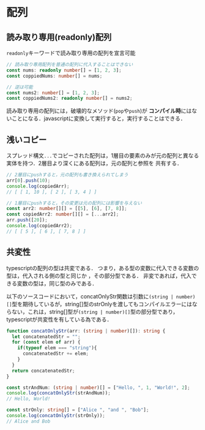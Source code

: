# 配列

## 読み取り専用(readonly)配列

`readonly`キーワードで読み取り専用の配列を宣言可能

```typescript
// 読み取り専用配列を普通の配列に代入することはできない
const nums: readonly number[] = [1, 2, 3];
const coppiedNums: number[] = nums;

// 逆は可能
const nums2: number[] = [1, 2, 3];
const coppiedNums2: readonly number[] = nums2;
```

読み取り専用の配列には，破壊的なメソッド(`pop`や`push`)が
**コンパイル時**にはないことになる．javascriptに変換して実行すると，実行することはできる．

## 浅いコピー

スプレッド構文`...`でコピーされた配列は，1層目の要素のみが元の配列と異なる実体を持つ．2層目より深くにある配列は，元の配列と参照を
共有する．

```typescript
// 2層目にpushすると，元の配列も書き換えられてしまう
arr[0].push(10);
console.log(copiedArr);
// [ [ 1, 10 ], [ 2 ], [ 3, 4 ] ]

// 1層目にpushすると，その変更は元の配列には影響を与えない
const arr2: number[][] = [[5], [6], [7, 8]];
const copiedArr2: number[][] = [...arr2];
arr.push([20]);
console.log(copiedArr2);
// [ [ 5 ], [ 6 ], [ 7, 8 ] ]
```

## 共変性

typescriptの配列の型は共変である．
つまり，ある型の変数に代入できる変数の型は，代入される側の型と同じか
，その部分型である．
非変であれば，代入できる変数の型は，同じ型のみである．

以下のソースコードにおいて，concatOnlyStr関数は引数に`(string | number)[]`型を期待しているが，string[]型のstrOnlyを渡してもコンパイルエラーにはならない，これは，string[]型が`(string | number)[]`型の部分型であり，typescriptが共変性を有している為である．

```typescript
function concatOnlyStr(arr: (string | number)[]): string {
  let concatenatedStr = "";
  for (const elem of arr) {
    if(typeof elem === "string"){
      concatenatedStr += elem;
    }
  }
  return concatenatedStr;
}

const strAndNum: (string | number)[] = ["Hello, ", 1, "World!", 2];
console.log(concatOnlyStr(strAndNum));
// Hello, World!

const strOnly: string[] = ["Alice ", "and ", "Bob"];
console.log(concatOnlyStr(strOnly));
// Alice and Bob
```
